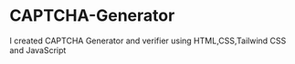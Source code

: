 # CAPTCHA-Generator
I created CAPTCHA Generator and verifier using HTML,CSS,Tailwind CSS and JavaScript
